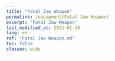 ```yaml
---
title: "Fatal Jaw Weapon"
permalink: /equipment/Fatal Jaw Weapon/
excerpt: "Fatal Jaw Weapon"
last_modified_at: 2021-01-26
lang: en
ref: "Fatal Jaw Weapon.md"
toc: false
classes: wide
---
```



